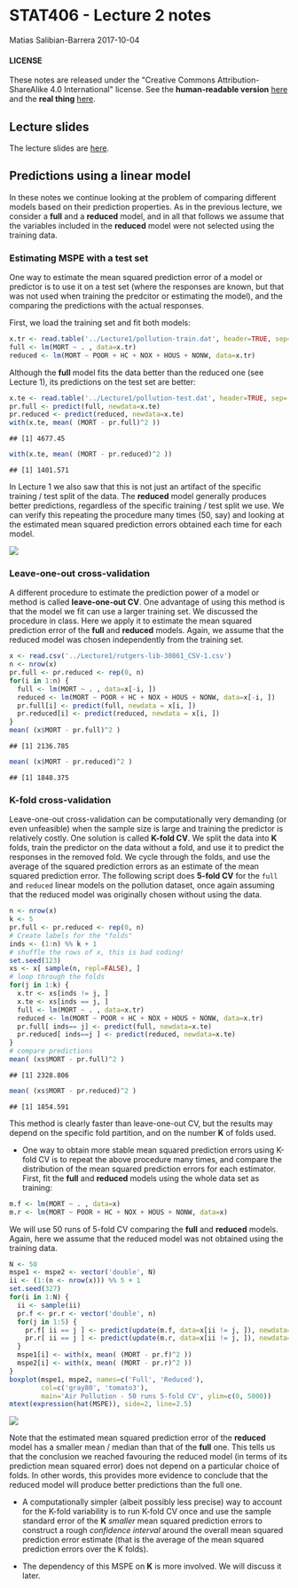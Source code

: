 STAT406 - Lecture 2 notes
================
Matias Salibian-Barrera
2017-10-04

#### LICENSE

These notes are released under the "Creative Commons Attribution-ShareAlike 4.0 International" license. See the **human-readable version** [here](https://creativecommons.org/licenses/by-sa/4.0/) and the **real thing** [here](https://creativecommons.org/licenses/by-sa/4.0/legalcode).

Lecture slides
--------------

The lecture slides are [here](STAT406-17-lecture-2.pdf).

Predictions using a linear model
--------------------------------

In these notes we continue looking at the problem of comparing different models based on their prediction properties. As in the previous lecture, we consider a **full** and a **reduced** model, and in all that follows we assume that the variables included in the **reduced** model were not selected using the training data.

### Estimating MSPE with a test set

One way to estimate the mean squared prediction error of a model or predictor is to use it on a test set (where the responses are known, but that was not used when training the predcitor or estimating the model), and the comparing the predictions with the actual responses.

First, we load the training set and fit both models:

``` r
x.tr <- read.table('../Lecture1/pollution-train.dat', header=TRUE, sep=',')
full <- lm(MORT ~ . , data=x.tr)
reduced <- lm(MORT ~ POOR + HC + NOX + HOUS + NONW, data=x.tr)
```

Although the **full** model fits the data better than the reduced one (see Lecture 1), its predictions on the test set are better:

``` r
x.te <- read.table('../Lecture1/pollution-test.dat', header=TRUE, sep=',')
pr.full <- predict(full, newdata=x.te)
pr.reduced <- predict(reduced, newdata=x.te)
with(x.te, mean( (MORT - pr.full)^2 ))
```

    ## [1] 4677.45

``` r
with(x.te, mean( (MORT - pr.reduced)^2 ))
```

    ## [1] 1401.571

In Lecture 1 we also saw that this is not just an artifact of the specific training / test split of the data. The **reduced** model generally produces better predictions, regardless of the specific training / test split we use. We can verify this repeating the procedure many times (50, say) and looking at the estimated mean squared prediction errors obtained each time for each model.

![](README_files/figure-markdown_github-ascii_identifiers/testrain-1.png)

### Leave-one-out cross-validation

A different procedure to estimate the prediction power of a model or method is called **leave-one-out CV**. One advantage of using this method is that the model we fit can use a larger training set. We discussed the procedure in class. Here we apply it to estimate the mean squared prediction error of the **full** and **reduced** models. Again, we assume that the reduced model was chosen independently from the training set.

``` r
x <- read.csv('../Lecture1/rutgers-lib-30861_CSV-1.csv')
n <- nrow(x)
pr.full <- pr.reduced <- rep(0, n)
for(i in 1:n) {
  full <- lm(MORT ~ . , data=x[-i, ])
  reduced <- lm(MORT ~ POOR + HC + NOX + HOUS + NONW, data=x[-i, ])
  pr.full[i] <- predict(full, newdata = x[i, ])
  pr.reduced[i] <- predict(reduced, newdata = x[i, ])
}
mean( (x$MORT - pr.full)^2 )
```

    ## [1] 2136.785

``` r
mean( (x$MORT - pr.reduced)^2 )
```

    ## [1] 1848.375

### K-fold cross-validation

Leave-one-out cross-validation can be computationally very demanding (or even unfeasible) when the sample size is large and training the predictor is relatively costly. One solution is called **K-fold CV**. We split the data into **K** folds, train the predictor on the data without a fold, and use it to predict the responses in the removed fold. We cycle through the folds, and use the average of the squared prediction errors as an estimate of the mean squared prediction error. The following script does **5-fold CV** for the `full` and `reduced` linear models on the pollution dataset, once again assuming that the reduced model was originally chosen without using the data.

``` r
n <- nrow(x)
k <- 5
pr.full <- pr.reduced <- rep(0, n)
# Create labels for the "folds"
inds <- (1:n) %% k + 1 
# shuffle the rows of x, this is bad coding!
set.seed(123)
xs <- x[ sample(n, repl=FALSE), ]
# loop through the folds
for(j in 1:k) {
  x.tr <- xs[inds != j, ]
  x.te <- xs[inds == j, ]
  full <- lm(MORT ~ . , data=x.tr)
  reduced <- lm(MORT ~ POOR + HC + NOX + HOUS + NONW, data=x.tr)
  pr.full[ inds== j] <- predict(full, newdata=x.te)
  pr.reduced[ inds==j ] <- predict(reduced, newdata=x.te)
}
# compare predictions
mean( (xs$MORT - pr.full)^2 )
```

    ## [1] 2328.806

``` r
mean( (xs$MORT - pr.reduced)^2 )
```

    ## [1] 1854.591

This method is clearly faster than leave-one-out CV, but the results may depend on the specific fold partition, and on the number **K** of folds used.

-   One way to obtain more stable mean squared prediction errors using K-fold CV is to repeat the above procedure many times, and compare the distribution of the mean squared prediction errors for each estimator. First, fit the **full** and **reduced** models using the whole data set as training:

``` r
m.f <- lm(MORT ~ . , data=x)
m.r <- lm(MORT ~ POOR + HC + NOX + HOUS + NONW, data=x)
```

We will use 50 runs of 5-fold CV comparing the **full** and **reduced** models. Again, here we assume that the reduced model was not obtained using the training data.

``` r
N <- 50
mspe1 <- mspe2 <- vector('double', N)
ii <- (1:(n <- nrow(x))) %% 5 + 1
set.seed(327)
for(i in 1:N) {
  ii <- sample(ii)
  pr.f <- pr.r <- vector('double', n)
  for(j in 1:5) {
    pr.f[ ii == j ] <- predict(update(m.f, data=x[ii != j, ]), newdata=x[ii==j,])
    pr.r[ ii == j ] <- predict(update(m.r, data=x[ii != j, ]), newdata=x[ii==j,])
  }
  mspe1[i] <- with(x, mean( (MORT - pr.f)^2 ))
  mspe2[i] <- with(x, mean( (MORT - pr.r)^2 ))
}  
boxplot(mspe1, mspe2, names=c('Full', 'Reduced'), 
        col=c('gray80', 'tomato3'), 
        main='Air Pollution - 50 runs 5-fold CV', ylim=c(0, 5000))
mtext(expression(hat(MSPE)), side=2, line=2.5)
```

![](README_files/figure-markdown_github-ascii_identifiers/cv10runs-1.png)

Note that the estimated mean squared prediction error of the **reduced** model has a smaller mean / median than that of the **full** one. This tells us that the conclusion we reached favouring the reduced model (in terms of its prediction mean squared error) does not depend on a particular choice of folds. In other words, this provides more evidence to conclude that the reduced model will produce better predictions than the full one.

-   A computationally simpler (albeit possibly less precise) way to account for the K-fold variability is to run K-fold CV once and use the sample standard error of the **K** *smaller* mean squared prediction errors to construct a rough *confidence interval* around the overall mean squared prediction error estimate (that is the average of the mean squared prediction errors over the K folds).

-   The dependency of this MSPE on **K** is more involved. We will discuss it later.
